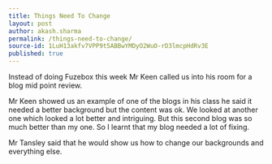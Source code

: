 ```yaml
---
title: Things Need To Change
layout: post
author: akash.sharma
permalink: /things-need-to-change/
source-id: 1LuH13akfv7VPP9t5ABBwYMDyO2WuO-rD3lmcpHdRv3E
published: true
---
```

Instead of doing Fuzebox this week Mr Keen called us into his room for a blog mid point review.

Mr Keen showed us an example of one of the blogs in his class he said it needed a better background but the content was ok. We looked at another one which looked a lot better and intriguing. But this second blog was so much better than my one. So I learnt that my blog needed a lot of fixing.

Mr Tansley said that he would show us how to change our backgrounds and everything else.

